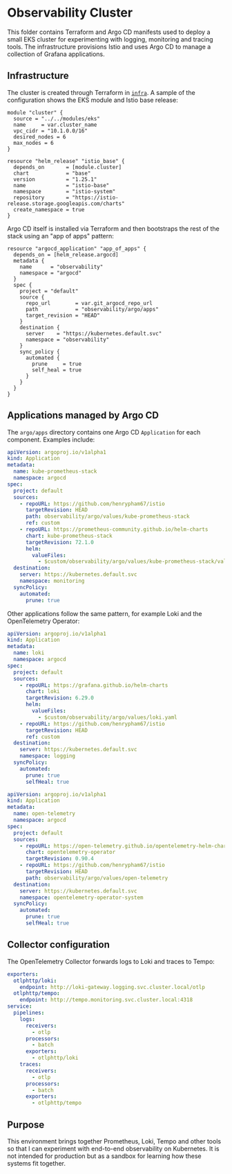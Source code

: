 # Observability Cluster

This folder contains Terraform and Argo CD manifests used to deploy a small EKS cluster for experimenting with logging, monitoring and tracing tools. The infrastructure provisions Istio and uses Argo CD to manage a collection of Grafana applications.

## Infrastructure

The cluster is created through Terraform in [`infra`](./infra). A sample of the configuration shows the EKS module and Istio base release:

```hcl
module "cluster" {
  source = "../../modules/eks"
  name     = var.cluster_name
  vpc_cidr = "10.1.0.0/16"
  desired_nodes = 6
  max_nodes = 6
}

resource "helm_release" "istio_base" {
  depends_on       = [module.cluster]
  chart            = "base"
  version          = "1.25.1"
  name             = "istio-base"
  namespace        = "istio-system"
  repository       = "https://istio-release.storage.googleapis.com/charts"
  create_namespace = true
}
```

Argo CD itself is installed via Terraform and then bootstraps the rest of the stack using an "app of apps" pattern:

```hcl
resource "argocd_application" "app_of_apps" {
  depends_on = [helm_release.argocd]
  metadata {
    name      = "observability"
    namespace = "argocd"
  }
  spec {
    project = "default"
    source {
      repo_url        = var.git_argocd_repo_url
      path            = "observability/argo/apps"
      target_revision = "HEAD"
    }
    destination {
      server    = "https://kubernetes.default.svc"
      namespace = "observability"
    }
    sync_policy {
      automated {
        prune     = true
        self_heal = true
      }
    }
  }
}
```

## Applications managed by Argo CD

The `argo/apps` directory contains one Argo CD `Application` for each component. Examples include:

```yaml
apiVersion: argoproj.io/v1alpha1
kind: Application
metadata:
  name: kube-prometheus-stack
  namespace: argocd
spec:
  project: default
  sources:
    - repoURL: https://github.com/henrypham67/istio
      targetRevision: HEAD
      path: observability/argo/values/kube-prometheus-stack
      ref: custom
    - repoURL: https://prometheus-community.github.io/helm-charts
      chart: kube-prometheus-stack
      targetRevision: 72.1.0
      helm:
        valueFiles:
          - $custom/observability/argo/values/kube-prometheus-stack/values.yaml
  destination:
    server: https://kubernetes.default.svc
    namespace: monitoring
  syncPolicy:
    automated:
      prune: true
```

Other applications follow the same pattern, for example Loki and the OpenTelemetry Operator:

```yaml
apiVersion: argoproj.io/v1alpha1
kind: Application
metadata:
  name: loki
  namespace: argocd
spec:
  project: default
  sources:
    - repoURL: https://grafana.github.io/helm-charts
      chart: loki
      targetRevision: 6.29.0
      helm:
        valueFiles:
          - $custom/observability/argo/values/loki.yaml
    - repoURL: https://github.com/henrypham67/istio
      targetRevision: HEAD
      ref: custom
  destination:
    server: https://kubernetes.default.svc
    namespace: logging
  syncPolicy:
    automated:
      prune: true
      selfHeal: true
```

```yaml
apiVersion: argoproj.io/v1alpha1
kind: Application
metadata:
  name: open-telemetry
  namespace: argocd
spec:
  project: default
  sources:
    - repoURL: https://open-telemetry.github.io/opentelemetry-helm-charts
      chart: opentelemetry-operator
      targetRevision: 0.90.4
    - repoURL: https://github.com/henrypham67/istio
      targetRevision: HEAD
      path: observability/argo/values/open-telemetry
  destination:
    server: https://kubernetes.default.svc
    namespace: opentelemetry-operator-system
  syncPolicy:
    automated:
      prune: true
      selfHeal: true
```

## Collector configuration

The OpenTelemetry Collector forwards logs to Loki and traces to Tempo:

```yaml
exporters:
  otlphttp/loki:
    endpoint: http://loki-gateway.logging.svc.cluster.local/otlp
  otlphttp/tempo:
    endpoint: http://tempo.monitoring.svc.cluster.local:4318
service:
  pipelines:
    logs:
      receivers:
        - otlp
      processors:
        - batch
      exporters:
        - otlphttp/loki
    traces:
      receivers:
        - otlp
      processors:
        - batch
      exporters:
        - otlphttp/tempo
```

## Purpose

This environment brings together Prometheus, Loki, Tempo and other tools so that I can experiment with end-to-end observability on Kubernetes. It is not intended for production but as a sandbox for learning how these systems fit together.

